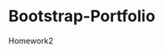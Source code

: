 # Bootstrap-Portfolio
Homework2

<!-- Pseudocode

1. Define rows and columns properly using the Grid system from bootstrap. Add to HTML
    <div class="container">
      <div class="row my-row">
          <div class="col-sm-6 col-md-6 col-lg-6 col-xl-6 "></div>
      </div>



2. Add Bootstrap code to Style sheet to make The webpage responsive...I believe it would look something ike this
    / Extra small devices (portrait phones, less than 576px)
    // No media query for `xs` since this is the default in Bootstrap

    // Small devices (landscape phones, 576px and up)
    @media (min-width: 576px) { ... }

    // Medium devices (tablets, 768px and up)
    @media (min-width: 768px) { ... }

    // Large devices (desktops, 992px and up)
    @media (min-width: 992px) { ... }

    // Extra large devices (large desktops, 1200px and up)
    @media (min-width: 1200px) { ... }
    
3. I believe I have made the img responsive by using bootstrap but am not sure if it works/code is in the correct spot. 
    
     
    
     -->